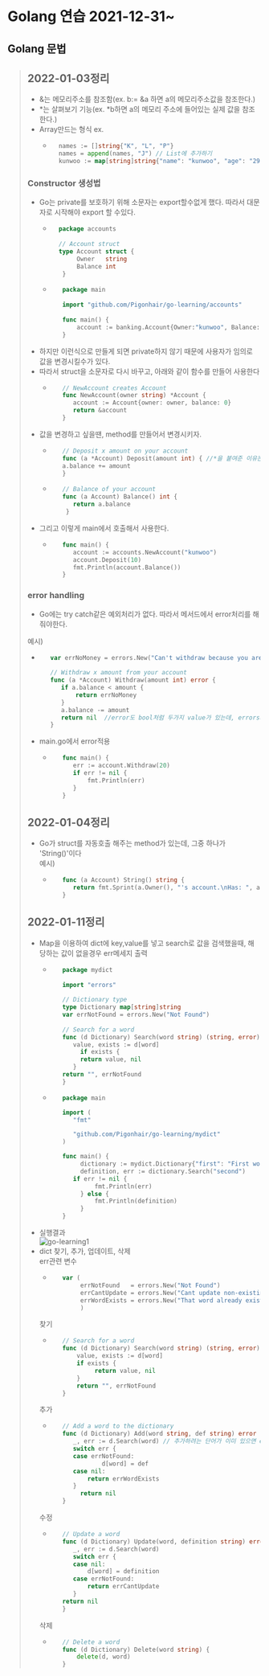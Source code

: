 # Golang 연습 2021-12-31~
## **Golang 문법**   

> ## 2022-01-03정리   
>* &는 메모리주소를 참조함(ex. b:= &a 하면 a의 메모리주소값을 참조한다.)
>* *는 살펴보기 기능(ex. *b하면 a의 메모리 주소에 들어있는 실제 값을 참조한다.)      
>* Array만드는 형식 ex.
>   * ```go   
>       names := []string{"K", "L", "P"}
>       names = append(names, "J") // List에 추가하기
>       kunwoo := map[string]string{"name": "kunwoo", "age": "29"} // key, value형 리스트 
>       ```
> ### Constructor 생성법
>* Go는 private를 보호하기 위해 소문자는 export할수없게 했다. 따라서 대문자로 시작해야 export 할 수있다.
>   * ```go   
>       package accounts
>       
>       // Account struct
>       type Account struct {
>	         Owner   string
>	         Balance int
>        }
>        ```
>   * ```go
>        package main
>        
>        import "github.com/Pigonhair/go-learning/accounts"
>        
>        func main() {
>            account := banking.Account{Owner:"kunwoo", Balance: 1000}
>        }
>        ``` 
>* 하지만 이런식으로 만들게 되면 private하지 않기 때문에 사용자가 임의로 값을 변경시킬수가 있다. 
>* 따라서 struct을 소문자로 다시 바꾸고, 아래와 같이 함수를 만들어 사용한다
>   * ```go
>        // NewAccount creates Account
>        func NewAccount(owner string) *Account {
>           account := Account{owner: owner, balance: 0}
>           return &account
>        }
>     ```
>* 값을 변경하고 싶을땐, method를 만들어서 변경시키자.
>   * ```go
>        // Deposit x amount on your account
>        func (a *Account) Deposit(amount int) { //*을 붙여준 이유는 Deposit메서드를 호출한 account를 사용하라는 의미에서
>        a.balance += amount
>        } 
>     ```
>   * ```go
>        // Balance of your account
>        func (a Account) Balance() int {
>           return a.balance
>         }
>     ```
>* 그리고 이렇게 main에서 호출해서 사용한다.
>   * ```go
>        func main() {
>           account := accounts.NewAccount("kunwoo")
>           account.Deposit(10)
>           fmt.Println(account.Balance())
>        }
>     ```
> ### error handling
>* Go에는 try catch같은 예외처리가 없다. 따라서 메서드에서 error처리를 해줘야한다.   
> 
> 예시)
>   * ```go
>        var errNoMoney = errors.New("Can't withdraw because you are poorT_T")
>        
>        // Withdraw x amount from your account
>        func (a *Account) Withdraw(amount int) error {
>           if a.balance < amount {
>               return errNoMoney
>           }
>           a.balance -= amount
>           return nil  //error도 bool처럼 두가지 value가 있는데, errors와 nil이 있음
>        }
>* main.go에서 error적용 
>   * ```go
>        func main() {
>           err := account.Withdraw(20)
>           if err != nil {
>               fmt.Println(err)
>           }
>        }
> ## 2022-01-04정리
>* Go가 struct를 자동호출 해주는 method가 있는데, 그중 하나가 'String()'이다   
> 예시)
>   * ```Go
>        func (a Account) String() string {
>           return fmt.Sprint(a.Owner(), "'s account.\nHas: ", a.Balance())
>        }
>     ```   
> ## 2022-01-11정리
>* Map을 이용하여 dict에 key,value를 넣고 search로 값을 검색했을때, 해당하는 값이 없을경우 err메세지 출력
>   * ```go
>        package mydict
>       
>        import "errors"
>        
>        // Dictionary type
>        type Dictionary map[string]string
>        var errNotFound = errors.New("Not Found")
>         
>        // Search for a word
>        func (d Dictionary) Search(word string) (string, error) {
>           value, exists := d[word]
>	          if exists {
>      	      return value, nil
> 	        }
>        return "", errNotFound
>        }
>     ```   
>   * ```go
>        package main
>
>        import (
>	        "fmt"
>
>	        "github.com/Pigonhair/go-learning/mydict"
>        )
>
>        func main() {
>	          dictionary := mydict.Dictionary{"first": "First word"}
>        	  definition, err := dictionary.Search("second")
>         	if err != nil {
>		          fmt.Println(err)
>   	      } else {
>		          fmt.Println(definition)
>   	      }
>        }
>     ```   
>* 실행결과   
>![go-learning1](https://user-images.githubusercontent.com/75151693/148868662-0ee7077b-ce37-4ad4-8876-5b2370cfd6fa.jpg)   
>* dict 찾기, 추가, 업데이트, 삭제   
>    err관련 변수
>   * ```go
>        var (
>             errNotFound   = errors.New("Not Found")
>             errCantUpdate = errors.New("Cant update non-existing word")
>             errWordExists = errors.New("That word already exists")
>             )
>    찾기
>   * ```go
>        // Search for a word
>        func (d Dictionary) Search(word string) (string, error) {
>            value, exists := d[word]
>            if exists {
>                 return value, nil
>            }
>            return "", errNotFound
>        } 
>    추가
>   * ```go
>        // Add a word to the dictionary
>        func (d Dictionary) Add(word string, def string) error {
>           _, err := d.Search(word) // 추가하려는 단어가 이미 있으면 err
>           switch err {
>           case errNotFound:
>		            d[word] = def
>           case nil:
>               return errWordExists
>           }
>	          return nil
>        }
>    수정
>   * ```go
>        // Update a word
>        func (d Dictionary) Update(word, definition string) error {
>           _, err := d.Search(word)
>           switch err {
>           case nil:
>               d[word] = definition
>           case errNotFound:
>               return errCantUpdate
>           }
>        return nil
>        }  
>    삭제
>    * ```go
>         // Delete a word
>         func (d Dictionary) Delete(word string) {
>             delete(d, word)
>         }      
